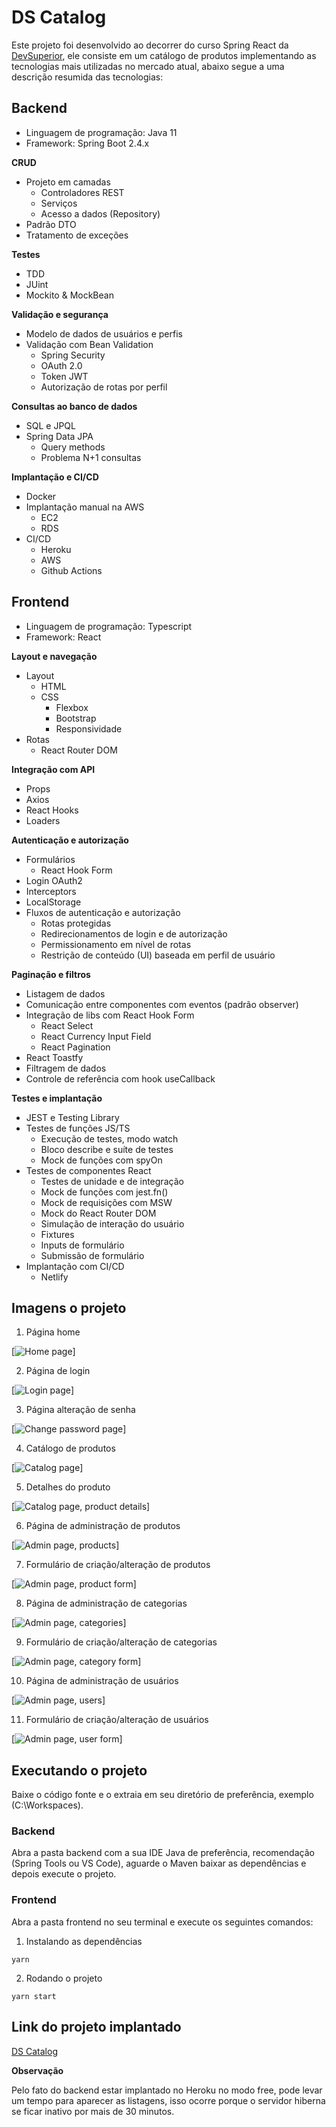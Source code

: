 # DS Catalog

Este projeto foi desenvolvido ao decorrer do curso Spring React da <a href="https://devsuperior.com.br/" target="_blank">DevSuperior</a>, ele consiste em um catálogo de produtos implementando as tecnologias mais utilizadas no mercado atual, abaixo segue a uma descrição resumida das tecnologias:

## **Backend**

- Linguagem de programação: Java 11
- Framework: Spring Boot 2.4.x

**CRUD**

- Projeto em camadas
  - Controladores REST
  - Serviços
  - Acesso a dados (Repository)
- Padrão DTO
- Tratamento de exceções

**Testes**

- TDD
- JUint
- Mockito & MockBean

**Validação e segurança**

- Modelo de dados de usuários e perfis
- Validação com Bean Validation
  - Spring Security
  - OAuth 2.0
  - Token JWT
  - Autorização de rotas por perfil

**Consultas ao banco de dados**

- SQL e JPQL
- Spring Data JPA
  - Query methods
  - Problema N+1 consultas

**Implantação e CI/CD**

- Docker
- Implantação manual na AWS
  - EC2
  - RDS
- CI/CD
  - Heroku
  - AWS
  - Github Actions

## **Frontend**

- Linguagem de programação: Typescript
- Framework: React

**Layout e navegação**

- Layout
  - HTML
  - CSS
    - Flexbox
    - Bootstrap
    - Responsividade
- Rotas
  - React Router DOM

**Integração com API**

- Props
- Axios
- React Hooks
- Loaders

**Autenticação e autorização**

- Formulários
  - React Hook Form
- Login OAuth2
- Interceptors
- LocalStorage
- Fluxos de autenticação e autorização
  - Rotas protegidas
  - Redirecionamentos de login e de autorização
  - Permissionamento em nível de rotas
  - Restrição de conteúdo (UI) baseada em perfil de usuário

**Paginação e filtros**

- Listagem de dados
- Comunicação entre componentes com eventos (padrão observer)
- Integração de libs com React Hook Form
  - React Select
  - React Currency Input Field
  - React Pagination
- React Toastfy
- Filtragem de dados
- Controle de referência com hook useCallback

**Testes e implantação**

- JEST e Testing Library
- Testes de funções JS/TS
  - Execução de testes, modo watch
  - Bloco describe e suíte de testes
  - Mock de funções com spyOn
- Testes de componentes React
  - Testes de unidade e de integração
  - Mock de funções com jest.fn()
  - Mock de requisições com MSW
  - Mock do React Router DOM
  - Simulação de interação do usuário
  - Fixtures
  - Inputs de formulário
  - Submissão de formulário
- Implantação com CI/CD
  - Netlify

## Imagens o projeto

1. Página home

[![Home page](/images/01-home-page.png)]

2. Página de login

[![Login page](/images/02-login-page.png)]

3. Página alteração de senha

[![Change password page](/images/03-change-password-page.png)]

4. Catálogo de produtos

[![Catalog page](/images/04-catalog-page.png)]

5. Detalhes do produto

[![Catalog page, product details](/images/05-catalog-page-product-details.png)]

6. Página de administração de produtos

[![Admin page, products](/images/06-admin-page-products.png)]

7. Formulário de criação/alteração de produtos

[![Admin page, product form](/images/07-admin-page-products-form.png)]

8. Página de administração de categorias

[![Admin page, categories](/images/08-admin-page-category-list.png)]

9. Formulário de criação/alteração de categorias

[![Admin page, category form](/images/09-admin-page-category-form.png)]

10. Página de administração de usuários

[![Admin page, users](/images/10-admin-page-user-list.png)]

11. Formulário de criação/alteração de usuários

[![Admin page, user form](/images/11-admin-page-user-form.png)]

## Executando o projeto

Baixe o código fonte e o extraia em seu diretório de preferência, exemplo (C:\Workspaces).

### Backend

Abra a pasta backend com a sua IDE Java de preferência, recomendação (Spring Tools ou VS Code), aguarde o Maven baixar as dependências e depois execute o projeto.

### Frontend

Abra a pasta frontend no seu terminal e execute os seguintes comandos:

1. Instalando as dependências

```
yarn
```

2. Rodando o projeto

```
yarn start
```

## Link do projeto implantado

<a href="https://acsousa-dscatalog.netlify.app/" target="_blank">DS Catalog</a>

**Observação**

Pelo fato do backend estar implantado no Heroku no modo free, pode levar um tempo para aparecer as listagens, isso ocorre porque o servidor hiberna se ficar inativo por mais de 30 minutos.
